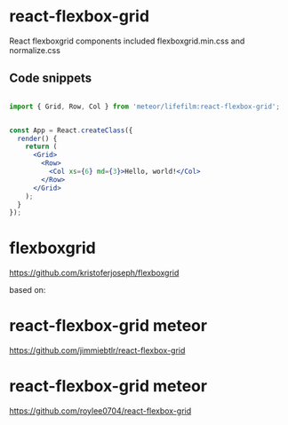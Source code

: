 # react-flexbox-grid

React flexboxgrid components
included flexboxgrid.min.css and normalize.css


## Code snippets

```jsx

import { Grid, Row, Col } from 'meteor/lifefilm:react-flexbox-grid';


const App = React.createClass({
  render() {
    return (
      <Grid>
        <Row>
          <Col xs={6} md={3}>Hello, world!</Col>
        </Row>
      </Grid>
    );
  }
});
```

# flexboxgrid

<https://github.com/kristoferjoseph/flexboxgrid>

based on:

# react-flexbox-grid meteor

<https://github.com/jimmiebtlr/react-flexbox-grid>

# react-flexbox-grid meteor

<https://github.com/roylee0704/react-flexbox-grid>
